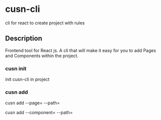 # cusn-cli

cli for react to create project with rules

## Description

Frontend tool for React js. A cli that will make it easy for you to add Pages and Components within the project.

### cusn init

init cusn-cli in project

### cusn add

cusn add --page=<PageName> --path=<Path>

cusn add --component=<PageName> --path=<Path>

